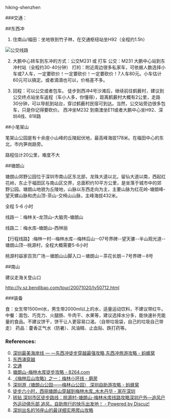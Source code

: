 hiking-shenzhen

###交通：

##东西冲

1. 住南山/福田：坐地铁到竹子林，在交通枢纽站坐H92（全程约1.5h）

![公交线路](http://7xo4c2.com1.z0.glb.clouddn.com/20171031210121_Q6Y012_Screenshot.jpeg)

2. 大鹏中心转车到东冲的方式：公交M231 或 打车
公交：M231 大鹏中心站到东冲村站（全程约30-40分钟）
打的：附近周边很多私家车，可依据人数选择小车或7人车，一定要砍价！一定要砍价！一定要砍价！7人车80元。小车估计60元可以搞定。或者滴滴也可以，价格差不多。

3. 回程：可以公交或者包车。
徒步到西冲4号沙滩后，继续前往鹤薮村，建议到公交终点站坐车返程（车小人多，你懂得），距离鹤薮村大概有2公里，走路30分钟，可以导航到站台，穿过鹤薮村民宿可到达。当然，公交站旁边很多包车，只是你记得要砍价。
西冲坐M232 到南澳坐E11或者大鹏中心坐H92、深圳4线、818路


    

##小笔架山

笔架山公园是有十余座小山峰的丘陵起伏地，最高峰海拔178米。在福田中心的东北，市内笋岗路旁。

路程估计20公里，难度不大

##塘朗山

塘朗山郊野公园位于深圳市南山区东北部，龙珠大道以北，留仙大道以南，西起红花岭，东止于福田区与南山区交界，总面积约10平方公里，是坐落于城市中的郊野公园。塘朗山地貌为丘陵地，山脉以东西走向为主，主要山脉为红花岭-塘朗峰-望天螺山脉和虎山顶-茶山-交椅山山脉，主峰海拔432米。 

全程 5-6 小时

线路一：梅林关–龙顶山–大脑壳–塘朗山

线路二：梅水库–塘朗山–西林丽


【行程线路】:梅林一村--梅林水库--梅林后山--07号界碑--望天骡--半山观光道--塘朗山顶--桃源村，全程大概需要5-6小时

桃源村益家百货广场－塘朗山山脚入口－塘朗山－茶花长朗－7号界碑－8号


##南山

建议走海关登山口

http://ly.sz.bendibao.com/tour/20071020/ly50712.html


###装备

食：女生带1500ml水，男生带2000ml以上的水，适量运动饮料，不建议带红牛。
中餐：面包、巧克力、火腿肠、牛肉干、水果等，建议选择水分多，能快速补充能量的食品。不建议饼干，饼干让人更容易口渴。（自带垃圾袋，自己的垃圾自己带走）
药品：藿香正气水（防暑）、风油精、止血贴、跌打药等。

### References:
0. [ 深圳最美海岸线 — —东西冲徒步穿越最强攻略,东西冲旅游攻略 - 蚂蜂窝](https://www.mafengwo.cn/i/6289469.html)
1. [东西涌穿越](https://mp.weixin.qq.com/s/3JZ7aTvzQaDlDj6wytxpAA)
2. [交通](https://mp.weixin.qq.com/s/RlKSAo690hErqOHAl7zdKA)
3. [塘朗山-梅林水库徒步攻略 - 8264.com](http://www.8264.com/xianlu-2192325)
4. [《梅林后山攻略》之一：梅林小环线 - 磨房](http://www.doyouhike.net/group/20173/c4280/404802,0,0,0.html)
5. [深圳游（塘朗山公园——梅林山公园）,深圳自助游攻略 - 蚂蜂窝](http://www.mafengwo.cn/i/1234975.html)
6. [徒步六小时，西丽塘朗山穿越到梅林水库_水木丹华 - 家在深圳](http://bbs.szhome.com/30-55340-detail-153915624.html)
7. [转贴 深圳市区徒步路线：桃源村-塘朗山-梅林水库线路攻略深圳户外—追风户外运动俱乐部 追风，自助旅行的快乐出发地！ - Powered by Discuz!](http://www.sz5983.com/bbs2/thread-566-1-1.html)
8. [深圳出名的16座山的最详细实用爬山攻略](https://www.douban.com/group/topic/78978073/)